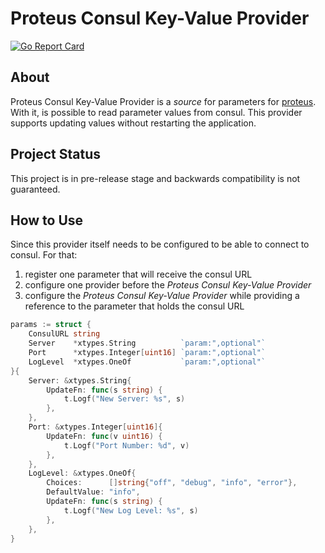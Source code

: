 # Proteus Consul Key-Value Provider
[![Go Report Card](https://goreportcard.com/badge/github.com/simplesurance/proteus-consul)](https://goreportcard.com/report/github.com/simplesurance/proteus-consul)

## About

Proteus Consul Key-Value Provider is a _source_ for parameters for
[proteus](https://github.com/simplesurance/proteus). With it, is possible
to read parameter values from consul. This provider supports updating
values without restarting the application.

## Project Status

This project is in pre-release stage and backwards compatibility is not
guaranteed.

## How to Use

Since this provider itself needs to be configured to be able to connect to
consul. For that:

1. register one parameter that will receive the consul URL
2. configure one provider before the _Proteus Consul Key-Value Provider_
3. configure the _Proteus Consul Key-Value Provider_ while providing a
   reference to the parameter that holds the consul URL

```go
params := struct {
	ConsulURL string
	Server    *xtypes.String          `param:",optional"`
	Port      *xtypes.Integer[uint16] `param:",optional"`
	LogLevel  *xtypes.OneOf           `param:",optional"`
}{
	Server: &xtypes.String{
		UpdateFn: func(s string) {
			t.Logf("New Server: %s", s)
		},
	},
	Port: &xtypes.Integer[uint16]{
		UpdateFn: func(v uint16) {
			t.Logf("Port Number: %d", v)
		},
	},
	LogLevel: &xtypes.OneOf{
		Choices:      []string{"off", "debug", "info", "error"},
		DefaultValue: "info",
		UpdateFn: func(s string) {
			t.Logf("New Log Level: %s", s)
		},
	},
}
```
